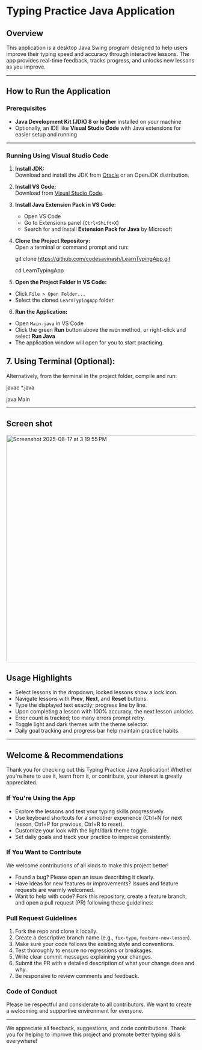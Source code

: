 # Typing Practice Java Application

## Overview

This application is a desktop Java Swing program designed to help users improve their typing speed and accuracy through interactive lessons. The app provides real-time feedback, tracks progress, and unlocks new lessons as you improve.

---

## How to Run the Application

### Prerequisites

- **Java Development Kit (JDK) 8 or higher** installed on your machine  
- Optionally, an IDE like **Visual Studio Code** with Java extensions for easier setup and running

---

### Running Using Visual Studio Code

1. **Install JDK:**  
   Download and install the JDK from [Oracle](https://www.oracle.com/java/technologies/downloads/) or an OpenJDK distribution.

2. **Install VS Code:**  
   Download from [Visual Studio Code](https://code.visualstudio.com/).

3. **Install Java Extension Pack in VS Code:**  
   - Open VS Code  
   - Go to Extensions panel (`Ctrl+Shift+X`)  
   - Search for and install **Extension Pack for Java** by Microsoft

4. **Clone the Project Repository:**  
   Open a terminal or command prompt and run:
   
   git clone https://github.com/codesavinash/LearnTypingApp.git

   cd LearnTypingApp


5. **Open the Project Folder in VS Code:**  
- Click `File > Open Folder...`  
- Select the cloned `LearnTypingApp` folder  

6. **Run the Application:**
- Open `Main.java` in VS Code  
- Click the green **Run** button above the `main` method, or right-click and select **Run Java**  
- The application window will open for you to start practicing.

## 7. **Using Terminal (Optional):**
Alternatively, from the terminal in the project folder, compile and run:

 javac *.java

 java Main


---

## Screen shot
<img width="1005" height="605" alt="Screenshot 2025-08-17 at 3 19 55 PM" src="https://github.com/user-attachments/assets/25192a91-b2fb-42cd-873e-2fb09447a701" />



## Usage Highlights

- Select lessons in the dropdown; locked lessons show a lock icon.  
- Navigate lessons with **Prev**, **Next**, and **Reset** buttons.  
- Type the displayed text exactly; progress line by line.  
- Upon completing a lesson with 100% accuracy, the next lesson unlocks.  
- Error count is tracked; too many errors prompt retry.   
- Toggle light and dark themes with the theme selector.  
- Daily goal tracking and progress bar help maintain practice habits.

---

## Welcome & Recommendations

Thank you for checking out this Typing Practice Java Application! Whether you're here to use it, learn from it, or contribute, your interest is greatly appreciated.

### If You're Using the App
- Explore the lessons and test your typing skills progressively.  
- Use keyboard shortcuts for a smoother experience (Ctrl+N for next lesson, Ctrl+P for previous, Ctrl+R to reset).  
- Customize your look with the light/dark theme toggle.  
- Set daily goals and track your practice to improve consistently.

### If You Want to Contribute
We welcome contributions of all kinds to make this project better!

- Found a bug? Please open an issue describing it clearly.  
- Have ideas for new features or improvements? Issues and feature requests are warmly welcomed.  
- Want to help with code? Fork this repository, create a feature branch, and open a pull request (PR) following these guidelines:

### Pull Request Guidelines

1. Fork the repo and clone it locally.  
2. Create a descriptive branch name (e.g., `fix-typo`, `feature-new-lesson`).  
3. Make sure your code follows the existing style and conventions.  
4. Test thoroughly to ensure no regressions or breakages.  
5. Write clear commit messages explaining your changes.  
6. Submit the PR with a detailed description of what your change does and why.  
7. Be responsive to review comments and feedback.

### Code of Conduct

Please be respectful and considerate to all contributors. We want to create a welcoming and supportive environment for everyone.

---

We appreciate all feedback, suggestions, and code contributions. Thank you for helping to improve this project and promote better typing skills everywhere!

